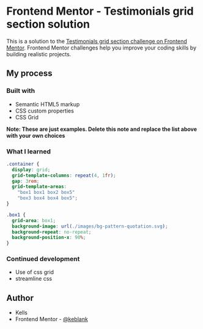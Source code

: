 # Frontend Mentor - Testimonials grid section solution

This is a solution to the [Testimonials grid section challenge on Frontend Mentor](https://www.frontendmentor.io/challenges/testimonials-grid-section-Nnw6J7Un7). Frontend Mentor challenges help you improve your coding skills by building realistic projects.

## My process

### Built with

- Semantic HTML5 markup
- CSS custom properties
- CSS Grid

**Note: These are just examples. Delete this note and replace the list above with your own choices**

### What I learned

```css
.container {
  display: grid;
  grid-template-columns: repeat(4, 1fr);
  gap: 3rem;
  grid-template-areas:
    "box1 box1 box2 box5"
    "box3 box4 box4 box5";
}

.box1 {
  grid-area: box1;
  background-image: url(./images/bg-pattern-quotation.svg);
  background-repeat: no-repeat;
  background-position-x: 90%;
}
```

### Continued development

- Use of css grid
- streamline css

## Author

- Kells
- Frontend Mentor - [@keblank](https://www.frontendmentor.io/profile/keblank)
